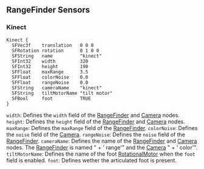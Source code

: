 ## RangeFinder Sensors

### Kinect

```
Kinect {
  SFVec3f    translation   0 0 0
  SFRotation rotation      0 1 0 0
  SFString   name          "kinect"
  SFInt32    width         320
  SFInt32    height        190
  SFFloat    maxRange      3.5
  SFFloat    colorNoise    0.0
  SFFloat    rangeNoise    0.0
  SFString   cameraName    "kinect"
  SFString   tiltMotorName "tilt motor"
  SFBool     foot          TRUE
}
```

`width`: Defines the `width` field of the [RangeFinder](../reference/rangefinder.md) and [Camera](../reference/camera.md) nodes.
`height`: Defines the `height` field of the [RangeFinder](../reference/rangefinder.md) and [Camera](../reference/camera.md) nodes.
`maxRange`: Defines the `maxRange` field of the [RangeFinder](../reference/rangefinder.md).
`colorNoise`: Defines the `noise` field of the [Camera](../reference/camera.md).
`rangeNoise`: Defines the `noise` field of the [RangeFinder](../reference/rangefinder.md).
`cameraName`: Defines the name of the [RangeFinder](../reference/rangefinder.md) and [Camera](../reference/camera.md) nodes. The [RangeFinder](../reference/rangefinder.md) is named "<cameraName> + ' range'" and the [Camera](../reference/camera.md) "<cameraName> + ' color'".
`tiltMotorName`: Defines the name of the foot [RotationalMotor](../reference/rotationalmotor.md) when the `foot` field is enabled.
`foot`: Defines wether the articulated foot is present.
